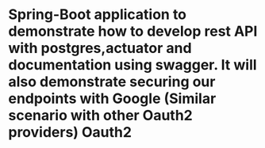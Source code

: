 # Spring-Boot application to demonstrate how to develop rest API with postgres,actuator and documentation using swagger. It will also demonstrate securing our endpoints with Google (Similar scenario with other Oauth2 providers) Oauth2
